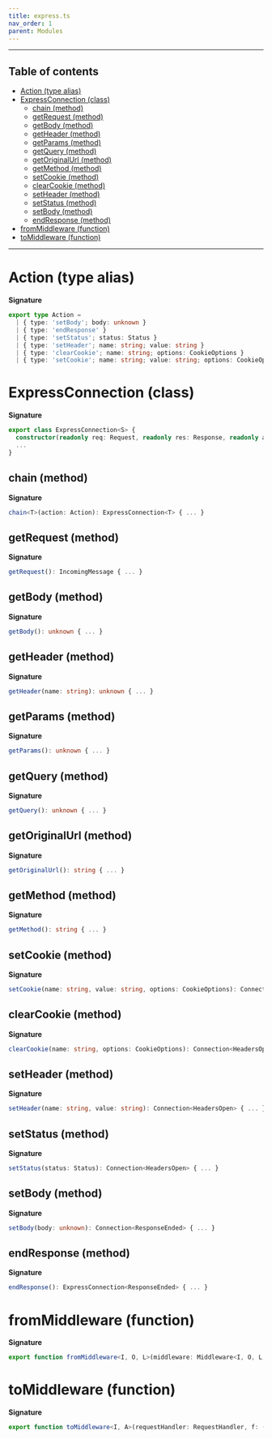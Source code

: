 ```yaml
---
title: express.ts
nav_order: 1
parent: Modules
---
```


---

<h2 class="text-delta">Table of contents</h2>

- [Action (type alias)](#action-type-alias)
- [ExpressConnection (class)](#expressconnection-class)
  - [chain (method)](#chain-method)
  - [getRequest (method)](#getrequest-method)
  - [getBody (method)](#getbody-method)
  - [getHeader (method)](#getheader-method)
  - [getParams (method)](#getparams-method)
  - [getQuery (method)](#getquery-method)
  - [getOriginalUrl (method)](#getoriginalurl-method)
  - [getMethod (method)](#getmethod-method)
  - [setCookie (method)](#setcookie-method)
  - [clearCookie (method)](#clearcookie-method)
  - [setHeader (method)](#setheader-method)
  - [setStatus (method)](#setstatus-method)
  - [setBody (method)](#setbody-method)
  - [endResponse (method)](#endresponse-method)
- [fromMiddleware (function)](#frommiddleware-function)
- [toMiddleware (function)](#tomiddleware-function)

---

# Action (type alias)

**Signature**

```ts
export type Action =
  | { type: 'setBody'; body: unknown }
  | { type: 'endResponse' }
  | { type: 'setStatus'; status: Status }
  | { type: 'setHeader'; name: string; value: string }
  | { type: 'clearCookie'; name: string; options: CookieOptions }
  | { type: 'setCookie'; name: string; value: string; options: CookieOptions }
```

# ExpressConnection (class)

**Signature**

```ts
export class ExpressConnection<S> {
  constructor(readonly req: Request, readonly res: Response, readonly actions: Array<Action> = empty) { ... }
  ...
}
```

## chain (method)

**Signature**

```ts
chain<T>(action: Action): ExpressConnection<T> { ... }
```

## getRequest (method)

**Signature**

```ts
getRequest(): IncomingMessage { ... }
```

## getBody (method)

**Signature**

```ts
getBody(): unknown { ... }
```

## getHeader (method)

**Signature**

```ts
getHeader(name: string): unknown { ... }
```

## getParams (method)

**Signature**

```ts
getParams(): unknown { ... }
```

## getQuery (method)

**Signature**

```ts
getQuery(): unknown { ... }
```

## getOriginalUrl (method)

**Signature**

```ts
getOriginalUrl(): string { ... }
```

## getMethod (method)

**Signature**

```ts
getMethod(): string { ... }
```

## setCookie (method)

**Signature**

```ts
setCookie(name: string, value: string, options: CookieOptions): Connection<HeadersOpen> { ... }
```

## clearCookie (method)

**Signature**

```ts
clearCookie(name: string, options: CookieOptions): Connection<HeadersOpen> { ... }
```

## setHeader (method)

**Signature**

```ts
setHeader(name: string, value: string): Connection<HeadersOpen> { ... }
```

## setStatus (method)

**Signature**

```ts
setStatus(status: Status): Connection<HeadersOpen> { ... }
```

## setBody (method)

**Signature**

```ts
setBody(body: unknown): Connection<ResponseEnded> { ... }
```

## endResponse (method)

**Signature**

```ts
endResponse(): ExpressConnection<ResponseEnded> { ... }
```

# fromMiddleware (function)

**Signature**

```ts
export function fromMiddleware<I, O, L>(middleware: Middleware<I, O, L, void>): RequestHandler { ... }
```

# toMiddleware (function)

**Signature**

```ts
export function toMiddleware<I, A>(requestHandler: RequestHandler, f: (req: Request) => A): Middleware<I, I, never, A> { ... }
```
